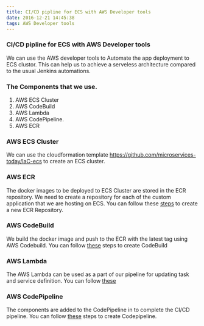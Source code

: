 ```yaml
---
title: CI/CD pipline for ECS with AWS Developer tools
date: 2016-12-21 14:45:38
tags: AWS Developer tools
---
```

### CI/CD pipline for ECS with AWS Developer tools
We can use the AWS developer tools to Automate the app deployment to ECS clustor. This can help us to achieve a serveless architecture 
compared to the usual Jenkins automations.

### The Components that we use.

1. AWS ECS Cluster 
2. AWS CodeBuild
3. AWS Lambda
4. AWS CodePipeline.
5. AWS ECR

### AWS ECS Cluster
We can use the cloudformation template https://github.com/microservices-today/IaC-ecs to create an ECS cluster.
### AWS ECR
The docker images to be deployed to ECS Cluster are stored in the ECR repository. We need to create a repository for 
each of the custom application that we are hosting on ECS. You can follow these [steps](../ECR) to create a new ECR Repository.
### AWS CodeBuild
We build the docker image and push to the ECR with the latest tag using AWS Codebuild. You can follow [these](../AwsCodebuild) steps to create CodeBuild

### AWS Lambda

The AWS Lambda can be used as a part of our pipeline for updating task and service definition. You can follow [these](../Awslamda)

### AWS CodePipeline
The components are added to the CodePipeline in to complete the CI/CD pipeline. You can follow [these](../AwsCodepipeline) steps to create Codepipeline.
